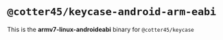 # `@cotter45/keycase-android-arm-eabi`

This is the **armv7-linux-androideabi** binary for `@cotter45/keycase`
